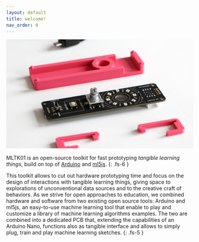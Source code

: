 ```yaml
---
layout: default
title: welcome!
nav_order: 0
---
```




![alt text](./assets/toolkit.jpg "toolkit")

MLTK01 is an open-source toolkit for fast prototyping _tangible learning things_, build on top of [Arduino](https://www.arduino.cc/) and [ml5js](https://ml5js.org/).
{: .fs-6 }

This toolkit allows to cut out hardware prototyping time and focus on the design of interactions with tangible learning things, giving space to explorations of unconventional data sources and to the creative craft of behaviors.
As we strive for open approaches to education, we combined hardware and software from two existing open source tools: Arduino and ml5js, an easy-to-use machine learning tool that enable to play and customize a library of machine learning algorithms examples. The two are combined into a dedicated PCB that, extending the capabilities of an Arduino Nano, functions also as tangible interface and allows to simply plug, train and play machine learning sketches.
{: .fs-5 }
